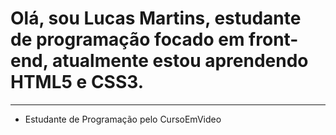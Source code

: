 ### 
<h1>Olá, sou Lucas Martins, estudante de programação focado em front-end, atualmente estou aprendendo HTML5 e CSS3.</h1>
<hr>
<ul>
    <li> Estudante de Programação pelo CursoEmVideo</li>
</ul>